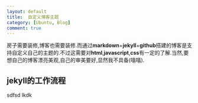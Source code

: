 ```yaml
---
layout:	default
title:	自定义博客主题
category: [Ubuntu, Blog]	
comment: true
---
```

房子需要装修,博客也需要装修.而通过**markdown**+**jekyll**+**github**搭建的博客是支持自定义自己的主题的.不过这需要对**html**,**javascript**,**css**有一定的了解.当然,要想自己的博客漂亮美观,自己的审美要好,显然我不具备(嘻嘻).



## jekyll的工作流程

sdfsd
lkdk

